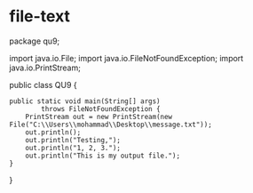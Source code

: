 # file-text
package qu9;

import java.io.File;
import java.io.FileNotFoundException;
import java.io.PrintStream;

public class QU9 {

    
    public static void main(String[] args) 
            throws FileNotFoundException {
        PrintStream out = new PrintStream(new File("C:\\Users\\mohammad\\Desktop\\message.txt"));
        out.println();
        out.println("Testing,");
        out.println("1, 2, 3.");
        out.println("This is my output file.");
    }
    
}
